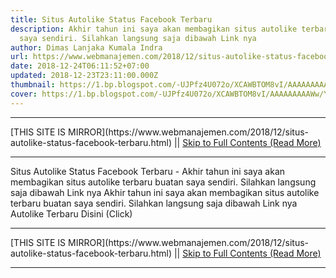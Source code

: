 ```yaml
---
title: Situs Autolike Status Facebook Terbaru
description: Akhir tahun ini saya akan membagikan situs autolike terbaru buatan
  saya sendiri. Silahkan langsung saja dibawah Link nya
author: Dimas Lanjaka Kumala Indra
url: https://www.webmanajemen.com/2018/12/situs-autolike-status-facebook-terbaru.html
date: 2018-12-24T06:11:52+07:00
updated: 2018-12-23T23:11:00.000Z
thumbnail: https://1.bp.blogspot.com/-UJPfz4U072o/XCAWBTOM8vI/AAAAAAAAAWw/YfXs94MzOUIE6jCNMZ4v43tR_A32WyWYACLcBGAs/s1600/Screenshot_2018-12-24-02-22-34-226_com.android.chrome.png
cover: https://1.bp.blogspot.com/-UJPfz4U072o/XCAWBTOM8vI/AAAAAAAAAWw/YfXs94MzOUIE6jCNMZ4v43tR_A32WyWYACLcBGAs/s1600/Screenshot_2018-12-24-02-22-34-226_com.android.chrome.png
---
```


<hr/> [THIS SITE IS MIRROR](https://www.webmanajemen.com/2018/12/situs-autolike-status-facebook-terbaru.html) || <a href="https://www.webmanajemen.com/2018/12/situs-autolike-status-facebook-terbaru.html" rel="follow" class="button" id="read-more">Skip to Full Contents (Read More)</a> <hr/> Situs Autolike Status Facebook Terbaru - Akhir tahun ini saya akan membagikan situs autolike terbaru buatan saya sendiri. Silahkan langsung saja dibawah Link nya Akhir tahun ini saya akan membagikan situs autolike terbaru buatan saya sendiri. Silahkan langsung saja dibawah Link nya 
Autolike Terbaru Disini (Click) <hr/> [THIS SITE IS MIRROR](https://www.webmanajemen.com/2018/12/situs-autolike-status-facebook-terbaru.html) || <a href="https://www.webmanajemen.com/2018/12/situs-autolike-status-facebook-terbaru.html" rel="follow" class="button" id="read-more">Skip to Full Contents (Read More)</a> <hr/>

<script>
    if (location.host.includes('dimaslanjaka12')) {
      location.replace('https://www.webmanajemen.com/2018/12/situs-autolike-status-facebook-terbaru.html');
    }
  </script>